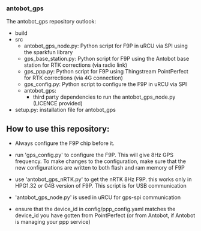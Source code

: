 ### antobot_gps

The antobot_gps repository outlook:
* build
* src
  * antobot_gps_node.py: Python script for F9P in uRCU via SPI using the sparkfun library
  * gps_base_station.py: Python script for F9P using the Antobot base station for RTK corrections (via radio link)
  * gps_ppp.py: Python script for F9P using Thingstream PointPerfect for RTK corrections (via 4G connection) 
  * gps_config.py: Python script to configure the F9P in uRCU via SPI
  * antobot_gps:
    * third party dependencies to run the antobot_gps_node.py (LICENCE provided)
* setup.py: installation file for antobot_gps



## How to use this repository:

* Always configure the F9P chip before it.

* run 'gps_config.py' to configure the F9P. This will give 8Hz GPS frequency. To make changes to the configuration, make sure that the new configurations are written to both flash and ram memory of F9P

* use 'antobot_gps_nRTK.py' to get the nRTK 8Hz F9P. this works only in HPG1.32 or 04B version of F9P. This script is for USB communication

* 'antobot_gps_node.py' is used in uRCU for gps-spi communication

* ensure that the device_id in config/ppp_config.yaml matches the device_id you have gotten from PointPerfect (or from Antobot, if Antobot is managing your ppp service)


